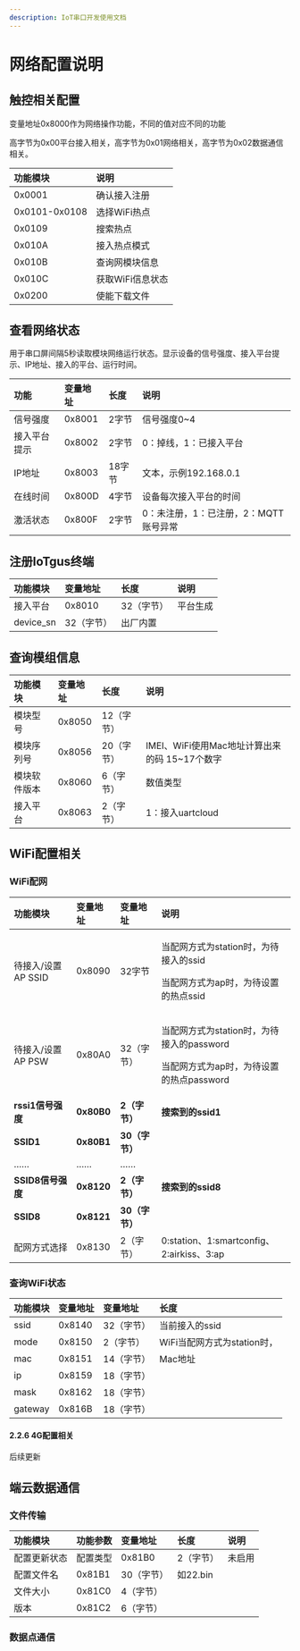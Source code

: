 ```yaml
---
description: IoT串口开发使用文档
---
```


# 网络配置说明

## 触控相关配置

变量地址0x8000作为网络操作功能，不同的值对应不同的功能

高字节为0x00平台接入相关，高字节为0x01网络相关，高字节为0x02数据通信相关。

| **功能模块** | **说明** |
| :--- | :--- |
|  0x0001 | 确认接入注册 |
| 0x0101-0x0108 | 选择WiFi热点 |
| 0x0109 | 搜索热点 |
| 0x010A | 接入热点模式 |
| 0x010B | 查询网模块信息 |
| 0x010C | 获取WiFi信息状态 |
| 0x0200 | 使能下载文件 |

## 查看网络状态

用于串口屏间隔5秒读取模块网络运行状态。显示设备的信号强度、接入平台提示、IP地址、接入的平台、运行时间。

| **功能** | **变量地址** | **长度** | **说明** |
| :--- | :--- | :--- | :--- |
| 信号强度 | 0x8001 | 2字节 | 信号强度0~4 |
| 接入平台提示 | 0x8002 | 2字节 | 0：掉线，1：已接入平台 |
| IP地址 | 0x8003 | 18字节 | 文本，示例192.168.0.1 |
| 在线时间 | 0x800D | 4字节 | 设备每次接入平台的时间 |
| 激活状态 | 0x800F | 2字节 | 0：未注册，1：已注册，2：MQTT账号异常 |

## 注册IoTgus终端

| **功能模块** | **变量地址** | **长度** | **说明** |
| :--- | :--- | :--- | :--- |
| 接入平台 | 0x8010 | 32（字节） | 平台生成 |
| device\_sn | 32（字节） | 出厂内置 |  |

## 查询模组信息

| **功能模块** | 变量地址 | 长度 | 说明 |
| :--- | :--- | :--- | :--- |
| 模块型号 | 0x8050 | 12（字节） |  |
| 模块序列号 | 0x8056 | 20（字节） | IMEI、WiFi使用Mac地址计算出来的码 15~17个数字 |
| 模块软件版本 | 0x8060 | 6（字节） | 数值类型 |
| 接入平台 | 0x8063 | 2（字节） | 1：接入uartcloud |

## WiFi配置相关

### WiFi配网

<table>
  <thead>
    <tr>
      <th style="text-align:left"><b>&#x529F;&#x80FD;&#x6A21;&#x5757;</b>
      </th>
      <th style="text-align:left">&#x53D8;&#x91CF;&#x5730;&#x5740;</th>
      <th style="text-align:left"><b>&#x53D8;&#x91CF;&#x5730;&#x5740;</b>
      </th>
      <th style="text-align:left">&#x8BF4;&#x660E;</th>
    </tr>
  </thead>
  <tbody>
    <tr>
      <td style="text-align:left">
        <p></p>
        <p>&#x5F85;&#x63A5;&#x5165;/&#x8BBE;&#x7F6E;AP SSID</p>
      </td>
      <td style="text-align:left">0x8090</td>
      <td style="text-align:left">32&#x5B57;&#x8282;</td>
      <td style="text-align:left">
        <p>&#x5F53;&#x914D;&#x7F51;&#x65B9;&#x5F0F;&#x4E3A;station&#x65F6;&#xFF0C;&#x4E3A;&#x5F85;&#x63A5;&#x5165;&#x7684;ssid</p>
        <p>&#x5F53;&#x914D;&#x7F51;&#x65B9;&#x5F0F;&#x4E3A;ap&#x65F6;&#xFF0C;&#x4E3A;&#x5F85;&#x8BBE;&#x7F6E;&#x7684;&#x70ED;&#x70B9;ssid</p>
      </td>
    </tr>
    <tr>
      <td style="text-align:left">&#x5F85;&#x63A5;&#x5165;/&#x8BBE;&#x7F6E;AP PSW</td>
      <td style="text-align:left">0x80A0</td>
      <td style="text-align:left">32&#xFF08;&#x5B57;&#x8282;&#xFF09;</td>
      <td style="text-align:left">
        <p>&#x5F53;&#x914D;&#x7F51;&#x65B9;&#x5F0F;&#x4E3A;station&#x65F6;&#xFF0C;&#x4E3A;&#x5F85;&#x63A5;&#x5165;&#x7684;password</p>
        <p>&#x5F53;&#x914D;&#x7F51;&#x65B9;&#x5F0F;&#x4E3A;ap&#x65F6;&#xFF0C;&#x4E3A;&#x5F85;&#x8BBE;&#x7F6E;&#x7684;&#x70ED;&#x70B9;password</p>
      </td>
    </tr>
    <tr>
      <td style="text-align:left"><b>rssi1&#x4FE1;&#x53F7;&#x5F3A;&#x5EA6;</b>
      </td>
      <td style="text-align:left"><b>0x80B0</b>
      </td>
      <td style="text-align:left"><b>2&#xFF08;&#x5B57;&#x8282;&#xFF09;</b>
      </td>
      <td style="text-align:left"><b>&#x641C;&#x7D22;&#x5230;&#x7684;ssid1</b>
      </td>
    </tr>
    <tr>
      <td style="text-align:left"><b>SSID1</b>
      </td>
      <td style="text-align:left"><b>0x80B1</b>
      </td>
      <td style="text-align:left"><b>30&#xFF08;&#x5B57;&#x8282;&#xFF09;</b>
      </td>
      <td style="text-align:left"></td>
    </tr>
    <tr>
      <td style="text-align:left">&#x2026;&#x2026;</td>
      <td style="text-align:left">&#x2026;&#x2026;</td>
      <td style="text-align:left">&#x2026;&#x2026;</td>
      <td style="text-align:left"></td>
    </tr>
    <tr>
      <td style="text-align:left"><b>SSID8&#x4FE1;&#x53F7;&#x5F3A;&#x5EA6;</b>
      </td>
      <td style="text-align:left"><b>0x8120</b>
      </td>
      <td style="text-align:left"><b>2&#xFF08;&#x5B57;&#x8282;&#xFF09;</b>
      </td>
      <td style="text-align:left"><b>&#x641C;&#x7D22;&#x5230;&#x7684;ssid8</b>
      </td>
    </tr>
    <tr>
      <td style="text-align:left"><b>SSID8</b>
      </td>
      <td style="text-align:left"><b>0x8121</b>
      </td>
      <td style="text-align:left"><b>30&#xFF08;&#x5B57;&#x8282;&#xFF09;</b>
      </td>
      <td style="text-align:left"></td>
    </tr>
    <tr>
      <td style="text-align:left">&#x914D;&#x7F51;&#x65B9;&#x5F0F;&#x9009;&#x62E9;</td>
      <td style="text-align:left">0x8130</td>
      <td style="text-align:left">2&#xFF08;&#x5B57;&#x8282;&#xFF09;</td>
      <td style="text-align:left">0:station&#x3001;1:smartconfig&#x3001;2:airkiss&#x3001;3:ap</td>
    </tr>
  </tbody>
</table>

### **查询WiFi状态**

| **功能模块** | 变量地址 | **变量地址** | **长度** |
| :--- | :--- | :--- | :--- |
| ssid | 0x8140 | 32（字节） | 当前接入的ssid |
| mode | 0x8150 | 2（字节） | WiFi当配网方式为station时， |
| mac | 0x8151 | 14（字节） | Mac地址 |
| ip | 0x8159 | 18（字节） |  |
| mask | 0x8162 | 18（字节） |  |
| gateway | 0x816B | 18（字节） |  |

#### 2.2.6 4G配置相关 <a id="MtS00"></a>

后续更新

## 端云数据通信

### 文件传输

| **功能模块** | **功能参数** | **变量地址** | **长度** | **说明** |
| :--- | :--- | :--- | :--- | :--- |
| 配置更新状态 | 配置类型 | 0x81B0 | 2（字节） | 未启用 |
| 配置文件名 | 0x81B1 | 30（字节） | 如22.bin |  |
| 文件大小  | 0x81C0 | 4（字节） |  |  |
| 版本 | 0x81C2 | 6（字节） |  |  |

### 数据点通信



